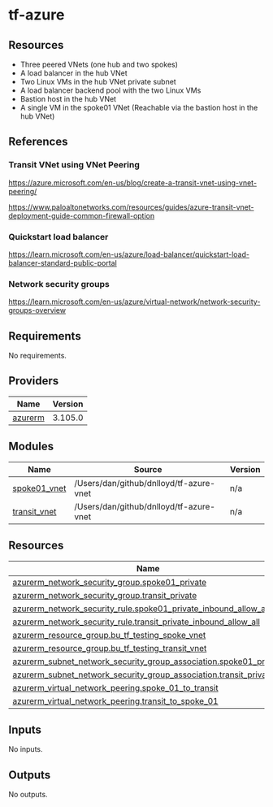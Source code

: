# tf-azure

## Resources

- Three peered VNets (one hub and two spokes)
- A load balancer in the hub VNet
- Two Linux VMs in the hub VNet private subnet
- A load balancer backend pool with the two Linux VMs
- Bastion host in the hub VNet
- A single VM in the spoke01 VNet (Reachable via the bastion host in the hub VNet)

## References

### Transit VNet using VNet Peering

https://azure.microsoft.com/en-us/blog/create-a-transit-vnet-using-vnet-peering/

https://www.paloaltonetworks.com/resources/guides/azure-transit-vnet-deployment-guide-common-firewall-option

### Quickstart load balancer

https://learn.microsoft.com/en-us/azure/load-balancer/quickstart-load-balancer-standard-public-portal

### Network security groups

https://learn.microsoft.com/en-us/azure/virtual-network/network-security-groups-overview

<!-- BEGIN_TF_DOCS -->
## Requirements

No requirements.

## Providers

| Name | Version |
|------|---------|
| <a name="provider_azurerm"></a> [azurerm](#provider\_azurerm) | 3.105.0 |

## Modules

| Name | Source | Version |
|------|--------|---------|
| <a name="module_spoke01_vnet"></a> [spoke01\_vnet](#module\_spoke01\_vnet) | /Users/dan/github/dnlloyd/tf-azure-vnet | n/a |
| <a name="module_transit_vnet"></a> [transit\_vnet](#module\_transit\_vnet) | /Users/dan/github/dnlloyd/tf-azure-vnet | n/a |

## Resources

| Name | Type |
|------|------|
| [azurerm_network_security_group.spoke01_private](https://registry.terraform.io/providers/hashicorp/azurerm/latest/docs/resources/network_security_group) | resource |
| [azurerm_network_security_group.transit_private](https://registry.terraform.io/providers/hashicorp/azurerm/latest/docs/resources/network_security_group) | resource |
| [azurerm_network_security_rule.spoke01_private_inbound_allow_all](https://registry.terraform.io/providers/hashicorp/azurerm/latest/docs/resources/network_security_rule) | resource |
| [azurerm_network_security_rule.transit_private_inbound_allow_all](https://registry.terraform.io/providers/hashicorp/azurerm/latest/docs/resources/network_security_rule) | resource |
| [azurerm_resource_group.bu_tf_testing_spoke_vnet](https://registry.terraform.io/providers/hashicorp/azurerm/latest/docs/resources/resource_group) | resource |
| [azurerm_resource_group.bu_tf_testing_transit_vnet](https://registry.terraform.io/providers/hashicorp/azurerm/latest/docs/resources/resource_group) | resource |
| [azurerm_subnet_network_security_group_association.spoke01_private](https://registry.terraform.io/providers/hashicorp/azurerm/latest/docs/resources/subnet_network_security_group_association) | resource |
| [azurerm_subnet_network_security_group_association.transit_private](https://registry.terraform.io/providers/hashicorp/azurerm/latest/docs/resources/subnet_network_security_group_association) | resource |
| [azurerm_virtual_network_peering.spoke_01_to_transit](https://registry.terraform.io/providers/hashicorp/azurerm/latest/docs/resources/virtual_network_peering) | resource |
| [azurerm_virtual_network_peering.transit_to_spoke_01](https://registry.terraform.io/providers/hashicorp/azurerm/latest/docs/resources/virtual_network_peering) | resource |

## Inputs

No inputs.

## Outputs

No outputs.
<!-- END_TF_DOCS -->